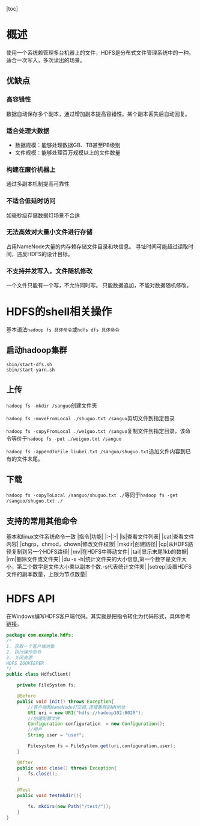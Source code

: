[toc]
# 概述
使用一个系统赖管理多台机器上的文件，HDFS是分布式文件管理系统中的一种。适合一次写入，多次读出的场景。
## 优缺点
### 高容错性
数据自动保存多个副本，通过增加副本提高容错性。某个副本丢失后自动回复。
### 适合处理大数据
- 数据规模：能够处理数据GB、TB甚至PB级别
- 文件规模：能够处理百万规模以上的文件数量
### 构建在廉价机器上
通过多副本机制提高可靠性
### 不适合低延时访问
如毫秒级存储数据灯场景不合适
### 无法高效对大量小文件进行存储
占用NameNode大量的内存赖存储文件目录和块信息。
寻址时间可能超过读取时间，违反HDFS的设计目标。
### 不支持并发写入，文件随机修改
一个文件只能有一个写，不允许同时写。
只能数据追加，不能对数据随机修改。
# HDFS的shell相关操作
基本语法`hadoop fs 具体命令`或`hdfs dfs 具体命令`
## 启动hadoop集群
```
sbin/start-dfs.sh
sbin/start-yarn.sh
```
## 上传
`hadoop fs -mkdir /sanguo`创建文件夹

`hadoop fs -moveFromLocal ./shuguo.txt /sanguo`剪切文件到指定目录

`hadoop fs -copyFromLocal ./weiguo.txt /sanguo`复制文件到指定目录，该命令等价于`hadoop fs -put ./weiguo.txt /sanguo`

`hadoop fs -appendToFile liubei.txt /sanguo/shuguo.txt`追加文件内容到已有的文件末尾。

## 下载
`hadoop fs -copyToLocal /sanguo/shuguo.txt ./`等同于`hadoop fs -get /sanguo/shuguo.txt ./`

## 支持的常用其他命令
基本和linux文件系统命令一致
|指令|功能|
|:-|:-|
|ls|查看文件列表|
|cat|查看文件内容|
|chgrp，chmod，chown|修改文件权限|
|mkdir|创建路径|
|cp|从HDFS路径复制到另一个HDFS路径|
|mv|在HDFS中移动文件|
|tail|显示末尾1kb的数据|
|rm|删除文件或文件夹|
|du -s -h|统计文件夹的大小信息,第一个数字是文件大小，第二个数字是文件大小乘以副本个数.-s代表统计文件夹|
|setrep|设置HDFS文件的副本数量，上限为节点数量|

# HDFS API
在Windows编写HDFS客户端代码。其实就是把指令转化为代码形式，具体参考[链接](https://www.bilibili.com/video/BV1Qp4y1n7EN?p=48)。
```java
package com.example.hdfs;
/*
1. 获取一个客户端对象
2. 执行操作命令
3. 关闭资源
HDFS ZOOKEEPER
*/
public class HdfsClient{

    private FileSystem fs;

    @Before
    public void init() throws Exception{
        //客户端和NameNode打交道,连接集群的NN地址
        URI uri = new URI("hdfs://hadoop102:8020");
        //创建配置文件
        Configuration configuration  = new Configuration();
        //用户
        String user = "user";

        Filesystem fs = FileSystem.get(uri,configuration,user);
    }

    @After
    public void close() throws Exception{
        fs.close();
    }

    @Test
    public void testmkdir(){

        fs. mkdirs(new Path("/test/"));
    }
}
```